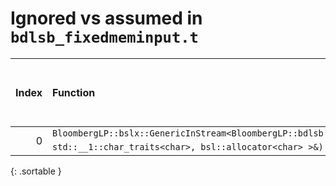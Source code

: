 # Ignored vs assumed in `bdlsb_fixedmeminput.t`

<script src="../sorttable.js"></script>

|   Index | Function                                                                                                                                                                                                                                                  |   Difference in number of lines |   Function size difference in bytes |   Number of lines in assumed build | Number of bytes in assumed build   |   Number of lines in ignored build | Number of bytes in ignored build   |
|--------:|:----------------------------------------------------------------------------------------------------------------------------------------------------------------------------------------------------------------------------------------------------------|--------------------------------:|------------------------------------:|-----------------------------------:|:-----------------------------------|-----------------------------------:|:-----------------------------------|
|       0 | `BloombergLP::bslx::GenericInStream<BloombergLP::bdlsb::FixedMemInput>::getString(bsl::basic_string<char, std::__1::char_traits<char>, bsl::allocator<char> >&)` <sup>\[[Assumed](0.assume.s.txt)\], \[[Ignored](0.none.s.txt)\], \[[Diff](0.diff.html)\] |                               3 |                                   0 |                                640 | 4,242,816                          |                                640 | 4,242,816                          |
{: .sortable }
